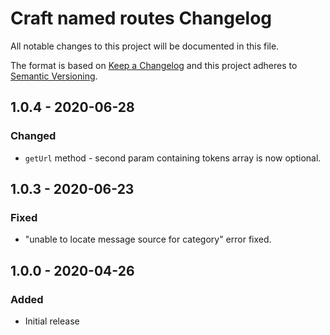 # Craft named routes Changelog

All notable changes to this project will be documented in this file.

The format is based on [Keep a Changelog](http://keepachangelog.com/) and this project adheres to [Semantic Versioning](http://semver.org/).

## 1.0.4 - 2020-06-28
### Changed
- `getUrl` method - second param containing tokens array is now optional.

## 1.0.3 - 2020-06-23
### Fixed
- "unable to locate message source for category" error fixed.

## 1.0.0 - 2020-04-26
### Added
- Initial release

